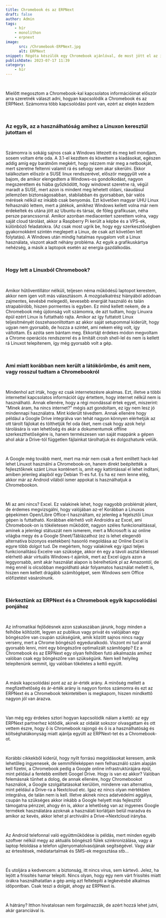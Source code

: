 ```yaml
---
title: Chromebook és az ERPNext
draft: false
author: Admin
tags:
    - hír
    - monolithon
    - erpnext
image:
      src: /Chromebook-ERPNext.jpg
      alt: ERPNext
snippet: Régóta készülök egy Chromebook ajánlóval, de most jött el az ideje, mert egy ideje tényleg mindkettő nagyon jó választás a mindennapi személyes és üzleti életben is.
publishDate: 2023-07-17 11:39
category:
    - hír
---
```


<p><br></p><p>Mielőtt megosztom a Chromebook-kal kapcsolatos információimat először arra szeretnék választ adni, hogyan kapcsolódik a Chromebook és az ERPNext. Számomra több kapcsolódási pont van, ezért az elején kezdem</p><p><br></p><h3>Az egyik, az a használhatóság amihez a Linuxon keresztül jutottam el</h3><p><br></p><p>Számomra is sokáig sajnos csak a Windows létezett és meg kell mondjam, sosem voltam érte oda. A 3.1-el kezdtem és követtem a kiadásokat, egészen addig amíg egy barátnőm megkért, hogy nézzem már meg a netbookját, mert szeretne feltenni valamit rá és sehogy sem akar sikerülni. Ekkor találkoztam először a SUSE linux rendszerével, először meggyűlt vele a bajom, de amikor elengedtem a Windows-os gondolkodást, nagyon megszerettem és hiába győzködött, hogy windowst szeretne rá, végül maradt a SUSE, mert azon is mindent meg lehetett oldani, ráaudásul jellemzően biztonságosabban, stabilabban és gyorsabban, bár valós mérések nélkül ez inkább csak benyomás. Ezt követően magyar UHU Linux felhasználó lettem, mert a játékok, amikhez Windows kellett volna már nem érdekeltek és utána jött az Ubuntu és társai, de főleg grafikusan, néha persze parancssorral. Amikor azonban mediacentert szerettem volna, vagy saját cloud tárolást, akkor a Raspberry Pi került a képbe és a VPS-ek, különböző feladatokra. (Az csak most ugrik be, hogy egy szerkesztőségben gyakornokként szintén meglepett a Linux, de csak azt követően lett folytatás). A Windows után mindig hatalmas nyugalom volt a Linux használata, viszont akadt néhány probléma. Az egyik a grafikuskártya nehézség, a másik a laptopok esetén az energia gazdálkodás.</p><p><br></p><h3>Hogy lett a Linuxból Chromebook?</h3><p><br></p><p>Amikor hűtőventillátor nélküli, teljesen néma működésű laptopot kerestem, akkor nem igen volt más választásom. A mozgóalkatrész hiányából adódoan zajmentes, kevésbé melegedő, kevesebb energiát használó és talán strapabíróbb, hiszen pormentes is egyben. Ez mind kellett nekem, de a Chromebook még újdonság volt számomra, de azt tudtam, hogy Linuxra épül ezért Linux is futtatható rajta. Amikor az így futtatott Linux teljesítményét összehasonlítottam az akkor saját setupommal kiderült, hogy ugyan nem gyorsabb, de hozza a szintet, ami nekem elég volt, így váltottam. És azóta sem bántam meg. Ekkortájt érdekes módon megvoltam a Chrome operációs rendszerrel és a limitált crosh shell-lel és nem is kellett rá Linuxot telepítenem, így még gyorsabb volt a gép.</p><p><br></p><h3>Ami miatt korábban nem került a látókörömbe, és amit nem, vagy rosszul tudtam a Chromebookról</h3><p><br></p><p>Mindenhol azt írták, hogy ez csak internetezésre akalmas. Ezt, illetve a többi internettel kapcsolatos információt úgy értettem, hogy internet nélkül nem is használható. Annak ellenére, hogy a régi mondással értek egyet, miszerint: "Minek áram, ha nincs internet?" mégis azt gondoltam, ez így nem lesz jó mindennapi használatra. Mint kiderült tévedtem. Annak ellenére hogy például a Google Drive integrálva van tehát nagyon könnyen elérhetjük az ott tárolt fájlokat és tölthetjük fel oda őket, nem csak hogy azok helyi tárolására is van lehetőség és akár a dokumentumok offline szerkeszthetőségére is, hanem természesen van saját mappánk a gépen ahol akár a Drive-tól független fájlainkat tárolhatjuk és dolgozhatunk velük.</p><p><br></p><p>A Google még tovább ment, mert ma már nem csak a fent említett hack-kel lehet Linuxot használni a Chromebook-on, hanem direkt beépítették a fejlesztőknek szánt Linux konténert is, amit egy kattintással el lehet indítani, amiben jelenleg alapból egy Debian 11-es fut. És ha ez nem lenne elég, akkor már az Android vilából ismer appokat is használhatjuk a Chromebookon.</p><p><br></p><p>Mi az ami nincs? Excel. Ez valakinek lehet, hogy nagyobb problémát jelent, de érdemes megvizsgálni, hogy valójában az-e! Korábban a Linuxos gépekimen Open/Libre Office-t használtam, ez jelenleg a fejelsztői Linux gépen is futtatható. Korábban elérhető volt Androidra az Excel, ami Chromebook-on is tökéletesen működött, nagyon széles funkcionalitással, aminek a jelenlegi státuszát nem ismerem, mert a Microsoft is az online világba megy és a Google Sheet/Táblázathoz (ez is lehet elegendő alternatíva bizonyos esetekben) hasonló megoldása az Online Excel is egyre több dolgot tud. De megértem, hogy valakinek egy igazi teljes funkcionalitású Excelre van szüksége, akkor én egy a távoli asztal klienssel elérhető akár virtuális Windows-t ajánlok, mert az Excel úgyis azon a leggyorsabb, amit akár használat alapon is bérelhetünk pl az Amazontól, de még ennél is olcsóbban megoldható akár folyamatos használat mellett is, hiszen nem kellett drágább számítógépet, sem Windows sem Office előfizetést vásárolnunk.</p><p><br></p><h3>Elérkeztünk az ERPNext és a Chromebook egyik kapcsolódási ponjához</h3><p><br></p><p>Az infromatikai fejlődésnek azon szakaszában járunk, hogy minden a felhőbe költözött, legyen az publikus vagy privát és valójában egy böngészőre van csupán szükségünk, amik között sajnos nincs nagy verseny, mert a Chrome böngésző egyeduralkodó. Viszont mi tud annál gyorsabb lenni, mint egy böngészőre optimalizált számítógép? Ez a Chromebook és az ERPNext egy olyan felhőben futó alkalmazás amihez valóban csak egy böngészőre van szükségünk. Nem kell helyileg telepítenünk semmit, így valóban tökéletes a kettő együtt.</p><p><br></p><p>A másik kapcsolódási pont az az ár-érték arány. A minőség mellett a megfizethetőség és ár-érték arány is nagyon fontos számomra és ezt az ERPNext és a Chromebook tekintetében is megkapom, hiszen mindkettő nagyon jól van árazva.</p><p><br></p><p>Van még egy érdekes sztori hogyan kapcsolódik nálam a kettő: az egy ERPNext partnerhez kötődik, akinek az oldalát sokszor olvasgattam és ott vettem észre, hogy ő is Chromebook rajongó és ő is a használhatóság és költséghatákonyság miatt ajánlja együtt az ERPNext-tet és a Chromebook-ot.</p><p><br></p><p>Korábbi cikkekből kiderül, hogy nyílt forrású megoldásokat keresem, amik lehetőleg ingyenesek, de semmiféleképpen nem felhasználó szám alapján kell fizetni, a Chromebook pedig a Google online infrastruktúrájára épül, mint például a fentebb említett Googel Drive. Hogy is van ez akkor? Valóban felemásnak tűnhet a dolog, de annak ellenére, hogy Chromebookot használok, a Google szolgáltatásokat kerülöm, mindenre van alternatíva, mint például a Drive-ra a Nextcloud etc. Igaz ez nincs olyan mértékben integrálva, de talán nem is kell. Illetve akinek nincs adatvédelmi aggálya, csupán ha szükséges akkor inkább a Google helyett más fejlesztőt támogatna pénzzel, ahogy én is, akkor a lehetőség van az ingyenes Google termékek használatára azoknak a használati korlátjain belül maradva és amikor az kevés, akkor lehet pl archiválni a Drive-&gt;Nextcloud irányba.</p><p><br></p><p>Az Android telefonnal való együttműködése is példás, mert minden egyéb szoftver nélkül megy az aktuális böngésző fülek szinkronizálása, vagy a laptop feloldása a telefon ujjlenyomatolvasójának segítségével. Vagy akár az értesítések, médiatartalmak és SMS-ek megosztása stb...</p><p><br></p><p>És utoljára a kedvencem: a biztonság, itt nincs vírus, sem kártevő. Jelez, ha lejött a frissítés hamar telepíti. Nincs olyan, hogy egy nem várt frissítés miatt órákra használhatatlan a gép amíg azt feltelepíti a legkevésbé alkalmas időpontban. Csak teszi a dolgát, ahogy az ERPNext is.</p><p><br></p><p>A hátrány? Itthon hivatalosan nem forgalmazzák, de azért hozzá lehet jutni, akár garanciával is.</p>



